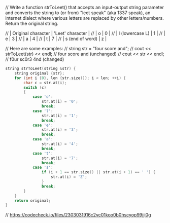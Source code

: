 // Write a function strToLeet() that accepts an input-output string parameter and converts the string to (or from) "leet speak" (aka 1337 speak), an internet dialect where various letters are replaced by other letters/numbers. Return the original string.

// | Original character | 'Leet' character |
// | o                            | 0                       |
// | l  (lowercase L)      | 1                       |
// | e                            | 3                       |
// | a                            | 4                       |
// | t                             | 7                       |
// | s (end of word)      | z                       |

// Here are some examples:
// string str = "four score and";
// cout << strToLeet(str) << endl; // four score and (unchanged)
// cout << str << endl; // f0ur sc0r3 4nd (changed)

```cpp
string strToLeet(string &str) {
    string original {str};
    for (int i {0}, len {str.size()}; i < len; ++i) {
        char c = str.at(i);
        switch (c)
        {
            case 'o':
                str.at(i) = '0';
                break;
            case 'l':
                str.at(i) = '1';
                break;
            case 'e':
                str.at(i) = '3';
                break;
            case 'a':
                str.at(i) = '4';
                break;
            case 't':
                str.at(i) = '7';
                break;
            case 's':
                if (i + 1 == str.size() || str.at(i + 1) == ' ') {
                    str.at(i) = 'Z';
                }
                break;
        }
    }
    return original;
}
```

// https://codecheck.io/files/2303031916c2vc01koo0b0hscyop99jji0g